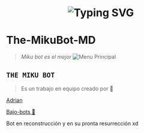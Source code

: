 <h1 align="center">
  <img src="https://readme-typing-svg.herokuapp.com?font=Fira+Code&size=40&pause=500&color=00F7FF&center=true&vCenter=true&width=500&lines=👑+¡HOLA+SOY+THEMIKUBOTMD!+🔥" alt="Typing SVG">
</h1>


<h1>The-MikuBot-MD</h1>

> *Miku bot es el mejor*
![Menu Principal](https://qu.ax/ARhkT.jpg)

## **`THE MIKU BOT`**
> Es un trabajo en equipo creado por 💫

[Adrian](https://Wa.me/595976126756)

[Bajo-bots 🚀](https://Wa.me/573162402768)


Bot en reconstrucción y en su pronta resurrección xd
